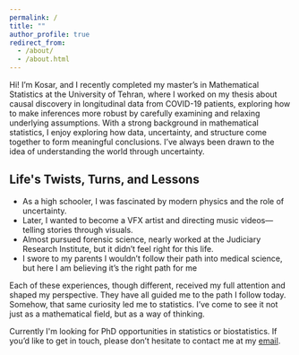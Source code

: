 ```yaml
---
permalink: /
title: ""
author_profile: true
redirect_from: 
  - /about/
  - /about.html
---
```



Hi! I’m Kosar, and I recently completed my master’s in Mathematical Statistics at the University of Tehran, where I worked on my thesis about causal discovery in longitudinal data from COVID-19 patients, exploring how to make inferences more robust by carefully examining and relaxing underlying assumptions. With a strong background in mathematical statistics, I enjoy exploring how data, uncertainty, and structure come together to form meaningful conclusions. I’ve always been drawn to the idea of understanding the world through uncertainty.


Life's Twists, Turns, and Lessons
---
- As a high schooler, I was fascinated by modern physics and the role of uncertainty.
- Later, I wanted to become a VFX artist and directing music videos—telling stories through visuals.
- Almost pursued forensic science, nearly worked at the Judiciary Research Institute, but it didn’t feel right for this life.
- I swore to my parents I wouldn’t follow their path into medical science, but here I am believing it’s the right path for me

Each of these experiences, though different, received my full attention and shaped my perspective. They have all guided me to the path I follow today. Somehow, that same curiosity led me to statistics. I’ve come to see it not just as a mathematical field, but as a way of thinking.

Currently I'm looking for PhD opportunities in statistics or biostatistics. If you’d like to get in touch, please don’t hesitate to contact me at my [email](kabdollahi99@gmail.com). 
